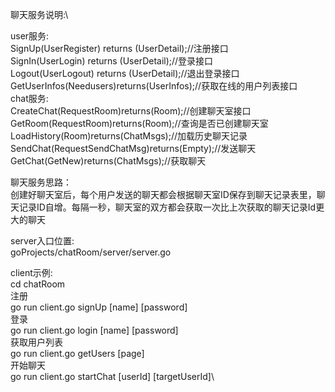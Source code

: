 聊天服务说明:\

user服务:\
SignUp(UserRegister) returns (UserDetail);//注册接口\
SignIn(UserLogin) returns (UserDetail);//登录接口\
Logout(UserLogout) returns (UserDetail);//退出登录接口\
GetUserInfos(Needusers)returns(UserInfos);//获取在线的用户列表接口\
chat服务:\
CreateChat(RequestRoom)returns(Room);//创建聊天室接口\
GetRoom(RequestRoom)returns(Room);//查询是否已创建聊天室\
LoadHistory(Room)returns(ChatMsgs);//加载历史聊天记录\
SendChat(RequestSendChatMsg)returns(Empty);//发送聊天\
GetChat(GetNew)returns(ChatMsgs);//获取聊天

聊天服务思路：\
创建好聊天室后，每个用户发送的聊天都会根据聊天室ID保存到聊天记录表里，聊天记录ID自增。每隔一秒，聊天室的双方都会获取一次比上次获取的聊天记录Id更大的聊天

server入口位置:\
goProjects/chatRoom/server/server.go

client示例:\
cd chatRoom\
注册\
go run client.go signUp [name] [password]\
登录\
go run client.go login [name] [password]\
获取用户列表\
go run client.go getUsers [page] \
开始聊天\
go run client.go startChat [userId] [targetUserId]\
